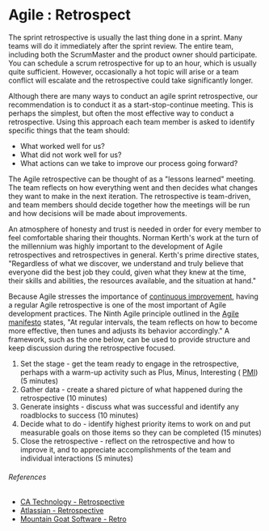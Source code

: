 [comment]: [Architecture](ReadMe.MD)


Agile : Retrospect 
==================


The sprint retrospective is usually the last thing done in a sprint.
Many teams will do it immediately after the sprint review. The entire
team, including both the ScrumMaster and the product owner should
participate. You can schedule a scrum retrospective for up to an hour,
which is usually quite sufficient. However, occasionally a hot topic
will arise or a team conflict will escalate and the retrospective could
take significantly longer.

Although there are many ways to conduct an agile sprint retrospective,
our recommendation is to conduct it as a start-stop-continue meeting.
This is perhaps the simplest, but often the most effective way to
conduct a retrospective. Using this approach each team member is asked
to identify specific things that the team should:

-   What worked well for us?
-   What did not work well for us?
-   What actions can we take to improve our process going forward?

The Agile retrospective can be thought of as a \"lessons learned\"
meeting. The team reflects on how everything went and then decides what
changes they want to make in the next iteration. The retrospective is
team-driven, and team members should decide together how the meetings
will be run and how decisions will be made about improvements.

An atmosphere of honesty and trust is needed in order for every member
to feel comfortable sharing their thoughts. Norman Kerth\'s work at the
turn of the millennium was highly important to the development of Agile
retrospectives and retrospectives in general. Kerth\'s prime directive
states, \"Regardless of what we discover, we understand and truly
believe that everyone did the best job they could, given what they knew
at the time, their skills and abilities, the resources available, and
the situation at hand.\"

Because Agile stresses the importance of [continuous improvement](https://searcherp.techtarget.com/definition/kaizen-or-continuous-improvement),
having a regular Agile retrospective is one of the most important of
Agile development practices. The Ninth Agile principle outlined in the
[Agile manifesto](https://searchcio.techtarget.com/definition/Agile-Manifesto)
states, \"At regular intervals, the team reflects on how to become more
effective, then tunes and adjusts its behavior accordingly.\" A
framework, such as the one below, can be used to provide structure and
keep discussion during the retrospective focused.

1.  Set the stage - get the team ready to engage in the retrospective,
    perhaps with a warm-up activity such as Plus, Minus, Interesting (
    [PMI](https://whatis.techtarget.com/definition/PMI-plus-minus-interesting-retrospective))
    (5 minutes)
2.  Gather data - create a shared picture of what happened during the
    retrospective (10 minutes)
3.  Generate insights - discuss what was successful and identify any
    roadblocks to success (10 minutes)
4.  Decide what to do - identify highest priority items to work on and
    put measurable goals on those items so they can be completed (15
    minutes)
5.  Close the retrospective - reflect on the retrospective and how to
    improve it, and to appreciate accomplishments of the team and
    individual interactions (5 minutes)

###### References

-   [CA Technology - Retrospective](https://docs.ca.com/en-us/ca-agile-central/saas/retrospecting-your-iterations)
-   [Atlassian - Retrospective](https://www.atlassian.com/team-playbook/plays/retrospective)
-   [Mountain Goat Software - Retro](https://www.mountaingoatsoftware.com/agile/scrum/meetings/sprint-retrospective)


